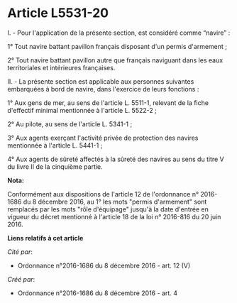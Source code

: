 # Article L5531-20

I. - Pour l'application de la présente section, est considéré comme “navire” :

1° Tout navire battant pavillon français disposant d'un permis d'armement ;

2° Tout navire battant pavillon autre que français naviguant dans les eaux territoriales et intérieures françaises.

II. - La présente section est applicable aux personnes suivantes embarquées à bord de navire, dans l'exercice de leurs
fonctions :

1° Aux gens de mer, au sens de l'article L. 5511-1, relevant de la fiche d'effectif minimal mentionnée à l'article L.
5522-2 ;

2° Au pilote, au sens de l'article L. 5341-1 ;

3° Aux agents exerçant l'activité privée de protection des navires mentionnée à l'article L. 5441-1 ;

4° Aux agents de sûreté affectés à la sûreté des navires au sens du titre V du livre II de la cinquième partie.

**Nota:**

Conformément aux dispositions de l'article 12 de l'ordonnance n° 2016-1686 du 8 décembre 2016, au 1° les mots "permis
d'armement" sont remplacés par les mots "rôle d'équipage" jusqu'à la date d'entrée en vigueur du décret mentionné à l'article
18 de la loi n° 2016-816 du 20 juin 2016.

**Liens relatifs à cet article**

_Cité par_:

  - Ordonnance n°2016-1686 du 8 décembre 2016 - art. 12 (V)

_Créé par_:

  - Ordonnance n°2016-1686 du 8 décembre 2016 - art. 4

